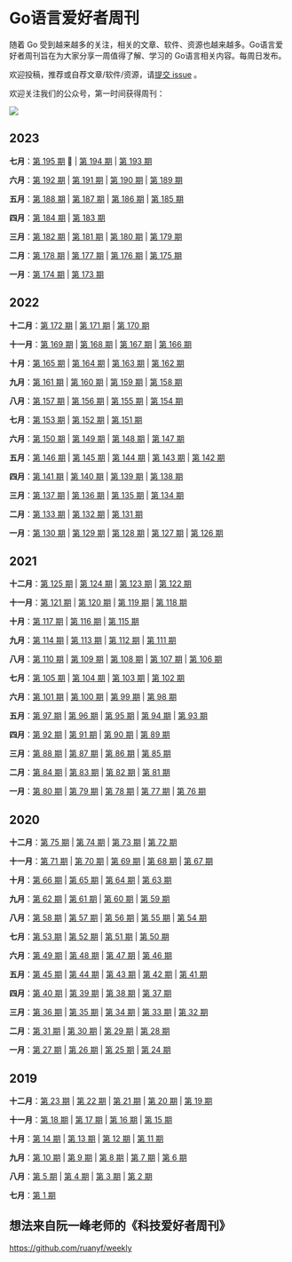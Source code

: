 # Go语言爱好者周刊

随着 Go 受到越来越多的关注，相关的文章、软件、资源也越来越多。Go语言爱好者周刊旨在为大家分享一周值得了解、学习的 Go语言相关内容。每周日发布。

欢迎投稿，推荐或自荐文章/软件/资源，请[提交 issue](https://github.com/polaris1119/golangweekly/issues) 。

欢迎关注我们的公众号，第一时间获得周刊：

![](docs/imgs/wechat.png)

## 2023

**七月**：[第 195 期](docs/issue-195.md) :high_brightness: | [第 194 期](docs/issue-194.md) | [第 193 期](docs/issue-193.md)

**六月**：[第 192 期](docs/issue-192.md) | [第 191 期](docs/issue-191.md) | [第 190 期](docs/issue-190.md) | [第 189 期](docs/issue-189.md)

**五月**：[第 188 期](docs/issue-188.md) | [第 187 期](docs/issue-187.md) | [第 186 期](docs/issue-186.md) | [第 185 期](docs/issue-185.md)

**四月**：[第 184 期](docs/issue-184.md) | [第 183 期](docs/issue-183.md)

**三月**：[第 182 期](docs/issue-182.md) | [第 181 期](docs/issue-181.md) | [第 180 期](docs/issue-180.md) | [第 179 期](docs/issue-179.md)

**二月**：[第 178 期](docs/issue-178.md) | [第 177 期](docs/issue-177.md) | [第 176 期](docs/issue-176.md) | [第 175 期](docs/issue-175.md)

**一月**：[第 174 期](docs/issue-174.md) | [第 173 期](docs/issue-173.md)

## 2022

**十二月**：[第 172 期](docs/issue-172.md) | [第 171 期](docs/issue-171.md) | [第 170 期](docs/issue-170.md)

**十一月**：[第 169 期](docs/issue-169.md) | [第 168 期](docs/issue-168.md) | [第 167 期](docs/issue-167.md) | [第 166 期](docs/issue-166.md)

**十月**：[第 165 期](docs/issue-165.md) | [第 164 期](docs/issue-164.md) | [第 163 期](docs/issue-163.md) | [第 162 期](docs/issue-162.md)

**九月**：[第 161 期](docs/issue-161.md) | [第 160 期](docs/issue-160.md)  | [第 159 期](docs/issue-159.md) | [第 158 期](docs/issue-158.md)

**八月**：[第 157 期](docs/issue-157.md) | [第 156 期](docs/issue-156.md) | [第 155 期](docs/issue-155.md) | [第 154 期](docs/issue-154.md)

**七月**：[第 153 期](docs/issue-153.md) | [第 152 期](docs/issue-152.md) | [第 151 期](docs/issue-151.md)

**六月**：[第 150 期](docs/issue-150.md) | [第 149 期](docs/issue-149.md) | [第 148 期](docs/issue-148.md) | [第 147 期](docs/issue-147.md)

**五月**：[第 146 期](docs/issue-146.md) | [第 145 期](docs/issue-145.md) | [第 144 期](docs/issue-144.md) | [第 143 期](docs/issue-143.md) | [第 142 期](docs/issue-142.md)

**四月**：[第 141 期](docs/issue-141.md) | [第 140 期](docs/issue-140.md) | [第 139 期](docs/issue-139.md) | [第 138 期](docs/issue-138.md)

**三月**：[第 137 期](docs/issue-137.md) | [第 136 期](docs/issue-136.md) | [第 135 期](docs/issue-135.md) | [第 134 期](docs/issue-134.md)

**二月**：[第 133 期](docs/issue-133.md) | [第 132 期](docs/issue-132.md) | [第 131 期](docs/issue-131.md)

**一月**：[第 130 期](docs/issue-130.md) | [第 129 期](docs/issue-129.md) | [第 128 期](docs/issue-128.md) | [第 127 期](docs/issue-127.md) | [第 126 期](docs/issue-126.md)

## 2021

**十二月**：[第 125 期](docs/issue-125.md) | [第 124 期](docs/issue-124.md) | [第 123 期](docs/issue-123.md) | [第 122 期](docs/issue-122.md)

**十一月**：[第 121 期](docs/issue-121.md) | [第 120 期](docs/issue-120.md) | [第 119 期](docs/issue-119.md) | [第 118 期](docs/issue-118.md)

**十月**：[第 117 期](docs/issue-117.md) | [第 116 期](docs/issue-116.md) | [第 115 期](docs/issue-115.md)

**九月**：[第 114 期](docs/issue-114.md) | [第 113 期](docs/issue-113.md) | [第 112 期](docs/issue-112.md) | [第 111 期](docs/issue-111.md)

**八月**：[第 110 期](docs/issue-110.md) | [第 109 期](docs/issue-109.md) | [第 108 期](docs/issue-108.md) | [第 107 期](docs/issue-107.md) | [第 106 期](docs/issue-106.md)

**七月**：[第 105 期](docs/issue-105.md) | [第 104 期](docs/issue-104.md) | [第 103 期](docs/issue-103.md) | [第 102 期](docs/issue-102.md)

**六月**：[第 101 期](docs/issue-101.md) | [第 100 期](docs/issue-100.md) | [第 99 期](docs/issue-099.md) | [第 98 期](docs/issue-098.md)

**五月**：[第 97 期](docs/issue-097.md) | [第 96 期](docs/issue-096.md) | [第 95 期](docs/issue-095.md) | [第 94 期](docs/issue-094.md) | [第 93 期](docs/issue-093.md)

**四月**：[第 92 期](docs/issue-092.md) | [第 91 期](docs/issue-091.md) | [第 90 期](docs/issue-090.md) | [第 89 期](docs/issue-089.md)

**三月**：[第 88 期](docs/issue-088.md) | [第 87 期](docs/issue-087.md) | [第 86 期](docs/issue-086.md) | [第 85 期](docs/issue-085.md)

**二月**：[第 84 期](docs/issue-084.md) | [第 83 期](docs/issue-083.md) | [第 82 期](docs/issue-082.md) | [第 81 期](docs/issue-081.md)

**一月**：[第 80 期](docs/issue-080.md) | [第 79 期](docs/issue-079.md) | [第 78 期](docs/issue-078.md) | [第 77 期](docs/issue-077.md) | [第 76 期](docs/issue-076.md)

## 2020

**十二月**：[第 75 期](docs/issue-075.md) | [第 74 期](docs/issue-074.md) | [第 73 期](docs/issue-073.md) | [第 72 期](docs/issue-072.md)

**十一月**：[第 71 期](docs/issue-071.md) | [第 70 期](docs/issue-070.md) | [第 69 期](docs/issue-069.md) | [第 68 期](docs/issue-068.md) | [第 67 期](docs/issue-067.md)

**十月**：[第 66 期](docs/issue-066.md) | [第 65 期](docs/issue-065.md) | [第 64 期](docs/issue-064.md) | [第 63 期](docs/issue-063.md)

**九月**：[第 62 期](docs/issue-062.md) | [第 61 期](docs/issue-061.md) | [第 60 期](docs/issue-060.md) | [第 59 期](docs/issue-059.md)

**八月**：[第 58 期](docs/issue-058.md) | [第 57 期](docs/issue-057.md) | [第 56 期](docs/issue-056.md) | [第 55 期](docs/issue-055.md) | [第 54 期](docs/issue-054.md)

**七月**：[第 53 期](docs/issue-053.md) | [第 52 期](docs/issue-052.md) | [第 51 期](docs/issue-051.md) | [第 50 期](docs/issue-050.md)

**六月**：[第 49 期](docs/issue-049.md) | [第 48 期](docs/issue-048.md) | [第 47 期](docs/issue-047.md) | [第 46 期](docs/issue-046.md)

**五月**：[第 45 期](docs/issue-045.md) | [第 44 期](docs/issue-044.md) | [第 43 期](docs/issue-043.md) | [第 42 期](docs/issue-042.md) | [第 41 期](docs/issue-041.md)

**四月**：[第 40 期](docs/issue-040.md) | [第 39 期](docs/issue-039.md) | [第 38 期](docs/issue-038.md) | [第 37 期](docs/issue-037.md)

**三月**：[第 36 期](docs/issue-036.md) | [第 35 期](docs/issue-035.md) | [第 34 期](docs/issue-034.md) | [第 33 期](docs/issue-033.md) | [第 32 期](docs/issue-032.md)

**二月**：[第 31 期](docs/issue-031.md) | [第 30 期](docs/issue-030.md) | [第 29 期](docs/issue-029.md) | [第 28 期](docs/issue-028.md)

**一月**：[第 27 期](docs/issue-027.md) | [第 26 期](docs/issue-026.md) | [第 25 期](docs/issue-025.md) | [第 24 期](docs/issue-024.md)

## 2019

**十二月**：[第 23 期](docs/issue-023.md) | [第 22 期](docs/issue-022.md) | [第 21 期](docs/issue-021.md) | [第 20 期](docs/issue-020.md) | [第 19 期](docs/issue-019.md)

**十一月**：[第 18 期](docs/issue-018.md) | [第 17 期](docs/issue-017.md) | [第 16 期](docs/issue-016.md) | [第 15 期](docs/issue-015.md)

**十月**：[第 14 期](docs/issue-014.md) | [第 13 期](docs/issue-013.md) | [第 12 期](docs/issue-012.md) | [第 11 期](docs/issue-011.md)

**九月**：[第 10 期](docs/issue-010.md) | [第 9 期](docs/issue-009.md) | [第 8 期](docs/issue-008.md) | [第 7 期](docs/issue-007.md) | [第 6 期](docs/issue-006.md)

**八月**：[第 5 期](docs/issue-005.md) | [第 4 期](docs/issue-004.md) | [第 3 期](docs/issue-003.md) | [第 2 期](docs/issue-002.md)

**七月**：[第 1 期](docs/issue-001.md)

## 想法来自阮一峰老师的《科技爱好者周刊》

https://github.com/ruanyf/weekly
